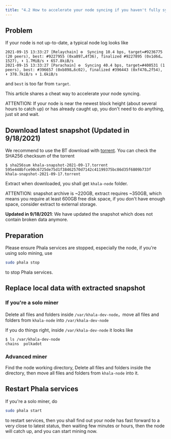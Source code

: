 ```yaml
---
title: "4.2 How to accelerate your node syncing if you haven't fully synced yet"
---
```


## Problem

If your node is not up-to-date, a typical node log looks like

```
2021-09-15 13:33:27 [Relaychain] ⚙️  Syncing 10.4 bps, target=#9236775 (20 peers), best: #9227955 (0xa897…4f36), finalized #9227895 (0x1d6d…1527), ⬇ 1.7MiB/s ⬆ 657.8kiB/s
2021-09-15 13:33:27 [Parachain] ⚙️  Syncing 40.4 bps, target=#400531 (1 peers), best: #396657 (0xb898…6c02), finalized #396443 (0xf470…2f54), ⬇ 378.7kiB/s ⬆ 1.6kiB/s
```

and `best` is too far from `target`.

This article shares a cheat way to accelerate your node syncing.

ATTENTION: If your node is near the newest block height (about several hours to catch up) or has already caught up,
you don't need to do anything, just sit and wait.

## Download latest snapshot (Updated in 9/18/2021)

We recommend to use the BT download with <a href="/files/khala-snapshot-2021-09-17.torrent">torrent</a>. You can check the SHA256 checksum of the torrent

```
$ sha256sum khala-snapshot-2021-09-17.torrent
595e448bfce90c6725de75d1f38462570d7142c41199375bc86d35f6809b733f  khala-snapshot-2021-09-17.torrent
```

Extract when downloaded, you shall get `khala-node` folder.

ATTENTION: snapshot archive is ~220GB, extract requires ~350GB, which means you require at least 600GB free disk space, if you don't have enough space, consider extract to external storage.

**Updated in 9/18/2021**: We have updated the snapshot which does not contain broken data anymore.

## Preparation

Please ensure Phala services are stopped, especially the node, if you're using solo mining, use

```bash
sudo phala stop
```

to stop Phala services.

## Replace local data with extracted snapshot

### If you're a solo miner

Delete all files and folders inside `/var/khala-dev-node`，move all files and folders from `khala-node` into `/var/khala-dev-node`

If you do things right, inside `/var/khala-dev-node` it looks like

```
$ ls /var/khala-dev-node
chains  polkadot
```

### Advanced miner

Find the node working directory, Delete all files and folders inside the directory, then move all files and folders from `khala-node` into it.

## Restart Phala services

If you're a solo miner, do

```bash
sudo phala start
```

to restart services, then you shall find out your node has fast forward to a very close to latest status, then waiting few minutes or hours,  then the node will catch up, and you can start mining now.
